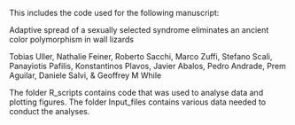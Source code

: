 This includes the code used for the following manuscript:

Adaptive spread of a sexually selected syndrome eliminates an ancient color polymorphism in wall lizards

Tobias Uller, Nathalie Feiner, Roberto Sacchi, Marco Zuffi, Stefano Scali, Panayiotis Pafilis, Konstantinos Plavos, Javier Abalos, Pedro Andrade, Prem Aguilar, Daniele Salvi, & Geoffrey M While

The folder R_scripts contains code that was used to analyse data and plotting figures. The folder Input_files contains various data needed to conduct the analyses.
